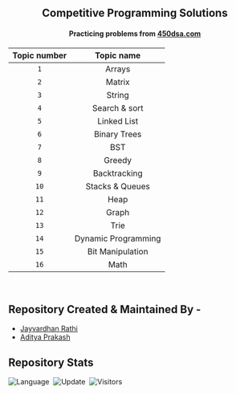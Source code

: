 <p align="center">
<h2 align="center"> Competitive Programming Solutions </h2>
<h4 align="center">Practicing problems from <a href="https://450dsa.com/">450dsa.com</a><h4>
</p>

<p align="center">

| Topic number |  Topic name  |
| :----------: | :----------: |
|     `1`      |    Arrays    |
|     `2`      | Matrix |
|     `3`      | String |
|     `4`      | Search & sort |
|     `5`      | Linked List  |
|     `6`      | Binary Trees |
|     `7`      |     BST      |
|     `8`      |    Greedy    |
|     `9`      | Backtracking |
|     `10`     | Stacks & Queues |
|     `11`     | Heap |
|     `12`     | Graph |
|     `13`     | Trie |
|     `14`     | Dynamic Programming |
|     `15`     | Bit Manipulation |
|     `16`     | Math |



</p>


<br>

## Repository Created & Maintained By -

- [Jayvardhan Rathi](https://linkedin.com/in/rathi406)
- [Aditya Prakash](https://adityaprakash.tech)

## Repository Stats
![Language](https://img.shields.io/badge/language-Python%20%2F%20C++-orange.svg)&nbsp;
![Update](https://img.shields.io/badge/update-daily-green.svg)&nbsp;
![Visitors](https://visitor-badge.laobi.icu/badge?page_id=adityaprakash26.450dsa)
